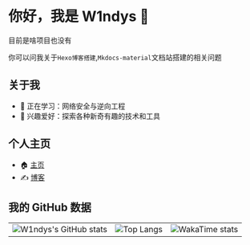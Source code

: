 # 你好，我是 W1ndys 👋

目前是啥项目也没有

你可以问我关于`Hexo博客搭建`,`Mkdocs-material`文档站搭建的相关问题

## 关于我

- 🌱 正在学习：网络安全与逆向工程
- 🎯 兴趣爱好：探索各种新奇有趣的技术和工具

## 个人主页

- 🏠 [主页](https://w1ndys.top/)
- ✍️ [博客](https://blog.w1ndys.top/)

## 我的 GitHub 数据

<table>
  <tr>
    <td><img src="https://github-readme-stats.vercel.app/api?username=W1ndys" alt="W1ndys's GitHub stats" /></td>
    <td><img src="https://github-readme-stats.vercel.app/api/top-langs/?username=W1ndys" alt="Top Langs" /></td>
    <td><img src="https://github-readme-stats.vercel.app/api/wakatime?username=W1ndys&show_icons=true&theme=algolia" alt="WakaTime stats" /></td>
  </tr>
</table>
